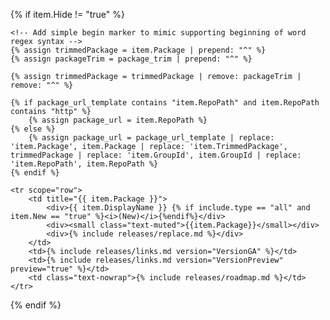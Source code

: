 {% if item.Hide != "true" %}

    <!-- Add simple begin marker to mimic supporting beginning of word regex syntax -->
    {% assign trimmedPackage = item.Package | prepend: "^" %}
    {% assign packageTrim = package_trim | prepend: "^" %}

    {% assign trimmedPackage = trimmedPackage | remove: packageTrim | remove: "^" %}

    {% if package_url_template contains "item.RepoPath" and item.RepoPath contains "http" %}
        {% assign package_url = item.RepoPath %}
    {% else %}
        {% assign package_url = package_url_template | replace: 'item.Package', item.Package | replace: 'item.TrimmedPackage', trimmedPackage | replace: 'item.GroupId', item.GroupId | replace: 'item.RepoPath', item.RepoPath %}
    {% endif %}

    <tr scope="row">
        <td title="{{ item.Package }}">
            <div>{{ item.DisplayName }} {% if include.type == "all" and item.New == "true" %}<i>(New)</i>{%endif%}</div>
            <div><small class="text-muted">{{item.Package}}</small></div>
            <div>{% include releases/replace.md %}</div>
        </td>
        <td>{% include releases/links.md version="VersionGA" %}</td>
        <td>{% include releases/links.md version="VersionPreview" preview="true" %}</td>
        <td class="text-nowrap">{% include releases/roadmap.md %}</td>
    </tr>

{% endif %}
